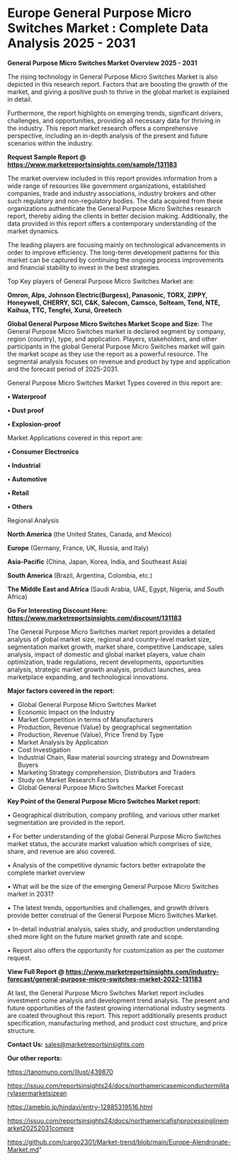 # Europe General Purpose Micro Switches Market : Complete Data Analysis 2025 - 2031

<Strong> General Purpose Micro Switches Market Overview 2025 - 2031</strong>

The rising technology in General Purpose Micro Switches Market is also depicted in this research report. Factors that are boosting the growth of the market, and giving a positive push to thrive in the global market is explained in detail.

Furthermore, the report highlights on emerging trends, significant drivers, challenges, and opportunities, providing all necessary data for thriving in the industry. This report market research offers a comprehensive perspective, including an in-depth analysis of the present and future scenarios within the industry.

<strong>Request Sample Report @ <a href=https://www.marketreportsinsights.com/sample/131183>https://www.marketreportsinsights.com/sample/131183</a></strong>

The market overview included in this report provides information from a wide range of resources like government organizations, established companies, trade and industry associations, industry brokers and other such regulatory and non-regulatory bodies. The data acquired from these organizations authenticate the General Purpose Micro Switches research report, thereby aiding the clients in better decision making. Additionally, the data provided in this report offers a contemporary understanding of the market dynamics.

The leading players are focusing mainly on technological advancements in order to improve efficiency. The long-term development patterns for this market can be captured by continuing the ongoing process improvements and financial stability to invest in the best strategies.

Top Key players of General Purpose Micro Switches Market are:

<strong>Omron, Alps, Johnson Electric(Burgess), Panasonic, TORX, ZIPPY, Honeywell, CHERRY, SCI, C&K, Salecom, Camsco, Solteam, Tend, NTE, Kaihua, TTC, Tengfei, Xurui, Greetech</strong>

<strong><b>Global General Purpose Micro Switches Market Scope and Size:</b></strong>
The General Purpose Micro Switches market is declared segment by company, region (country), type, and application. Players, stakeholders, and other participants in the global General Purpose Micro Switches market will gain the market scope as they use the report as a powerful resource. The segmental analysis focuses on revenue and product by type and application and the forecast period of 2025-2031.

General Purpose Micro Switches Market Types covered in this report are:

<strong>• Waterproof

• Dust proof

• Explosion-proof</strong>

Market Applications covered in this report are:

<strong>• Consumer Electronics

• Industrial

• Automotive

• Retail

• Others</strong> 

Regional Analysis

<strong>North America</strong> (the United States, Canada, and Mexico)

<strong>Europe</strong> (Germany, France, UK, Russia, and Italy)

<strong>Asia-Pacific</strong> (China, Japan, Korea, India, and Southeast Asia)

<strong>South America</strong> (Brazil, Argentina, Colombia, etc.)

<strong>The Middle East and Africa</strong> (Saudi Arabia, UAE, Egypt, Nigeria, and South Africa)

<strong>Go For Interesting Discount Here: <a href=https://www.marketreportsinsights.com/discount/131183>https://www.marketreportsinsights.com/discount/131183</a></strong>

The General Purpose Micro Switches market report provides a detailed analysis of global market size, regional and country-level market size, segmentation market growth, market share, competitive Landscape, sales analysis, impact of domestic and global market players, value chain optimization, trade regulations, recent developments, opportunities analysis, strategic market growth analysis, product launches, area marketplace expanding, and technological innovations.

<strong><b>Major factors covered in the report:</b></strong>
<ul>
  <li>Global General Purpose Micro Switches Market </li>
  <li>Economic Impact on the Industry</li>
  <li>Market Competition in terms of Manufacturers</li>
  <li>Production, Revenue (Value) by geographical segmentation</li>
  <li>Production, Revenue (Value), Price Trend by Type</li>
  <li>Market Analysis by Application</li>
  <li>Cost Investigation</li>
  <li>Industrial Chain, Raw material sourcing strategy and Downstream Buyers</li>
  <li>Marketing Strategy comprehension, Distributors and Traders</li>
  <li>Study on Market Research Factors</li>
  <li>Global General Purpose Micro Switches Market Forecast</li>
</ul>

<strong><b>Key Point of the General Purpose Micro Switches Market report:</b></strong>

• Geographical distribution, company profiling, and various other market segmentation are provided in the report.

• For better understanding of the global General Purpose Micro Switches market status, the accurate market valuation which comprises of size, share, and revenue are also covered.

• Analysis of the competitive dynamic factors better extrapolate the complete market overview

• What will be the size of the emerging General Purpose Micro Switches market in 2031?

• The latest trends, opportunities and challenges, and growth drivers provide better construal of the General Purpose Micro Switches Market.

• In-detail industrial analysis, sales study, and production understanding shed more light on the future market growth rate and scope.

• Report also offers the opportunity for customization as per the customer request.

<strong><b>View Full Report @ <a href=https://www.marketreportsinsights.com/industry-forecast/general-purpose-micro-switches-market-2022-131183>https://www.marketreportsinsights.com/industry-forecast/general-purpose-micro-switches-market-2022-131183</a></b></strong>


At last, the General Purpose Micro Switches Market report includes investment come analysis and development trend analysis. The present and future opportunities of the fastest growing international industry segments are coated throughout this report. This report additionally presents product specification, manufacturing method, and product cost structure, and price structure.

<strong>Contact Us:</strong>
sales@marketreportsinsights.com

<strong>Our other reports:</strong>

<a href=https://tanomuno.com/illust/439870>https://tanomuno.com/illust/439870</a>

<a href=https://issuu.com/reportsinsights24/docs/northamericasemiconductormilitarylasermarketsizean>https://issuu.com/reportsinsights24/docs/northamericasemiconductormilitarylasermarketsizean</a>

<a href=https://ameblo.jp/hindavi/entry-12885319516.html>https://ameblo.jp/hindavi/entry-12885319516.html</a>

<a href=https://issuu.com/reportsinsights24/docs/northamericafishprocessinglinemarket20252031compre>https://issuu.com/reportsinsights24/docs/northamericafishprocessinglinemarket20252031compre</a>

<a href=https://github.com/cargo2301/Market-trend/blob/main/Europe-Alendronate-Market.md>https://github.com/cargo2301/Market-trend/blob/main/Europe-Alendronate-Market.md</a>"
